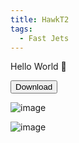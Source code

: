 ```yaml
---
title: HawkT2
tags:
  - Fast Jets
---
```



Hello World 👋

<a href="https://www.google.com/url?q=https%3A%2F%2Fgithub.com%2FLinux-Flights%2FHawkT2%2Freleases%2Flatest&sa=D&sntz=1&usg=AOvVaw285Zf-3nkChkS_hO56l5wj"><button>Download</button></a>

![image](https://codeberg.org/OrbitalMartian/pages/raw/branch/main/flightsim/logbook/flights/fgfs-20230415183222.png)

![image](https://codeberg.org/OrbitalMartian/pages/raw/branch/main/flightsim/logbook/flights/fgfs-20230416154747.png)
